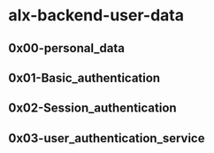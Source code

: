 # alx-backend-user-data

## 0x00-personal_data
## 0x01-Basic_authentication
## 0x02-Session_authentication
## 0x03-user_authentication_service

